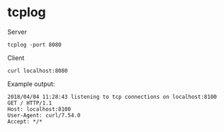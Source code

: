 # tcplog

Server

```
tcplog -port 8080
```

Client

```
curl localhost:8080
```

Example output:

```
2018/04/04 11:28:43 listening to tcp connections on localhost:8100
GET / HTTP/1.1
Host: localhost:8100
User-Agent: curl/7.54.0
Accept: */*
```
